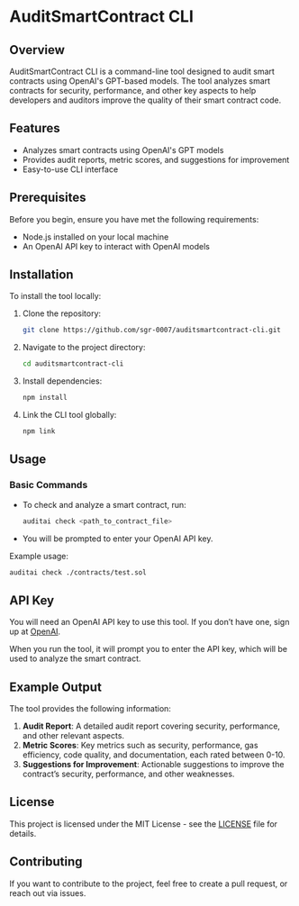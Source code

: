 
# AuditSmartContract CLI

## Overview

AuditSmartContract CLI is a command-line tool designed to audit smart contracts using OpenAI's GPT-based models. The tool analyzes smart contracts for security, performance, and other key aspects to help developers and auditors improve the quality of their smart contract code.

## Features

- Analyzes smart contracts using OpenAI's GPT models
- Provides audit reports, metric scores, and suggestions for improvement
- Easy-to-use CLI interface

## Prerequisites

Before you begin, ensure you have met the following requirements:

- Node.js installed on your local machine
- An OpenAI API key to interact with OpenAI models

## Installation

To install the tool locally:

1. Clone the repository:

    ```bash
    git clone https://github.com/sgr-0007/auditsmartcontract-cli.git
    ```

2. Navigate to the project directory:

    ```bash
    cd auditsmartcontract-cli
    ```

3. Install dependencies:

    ```bash
    npm install
    ```

4. Link the CLI tool globally:

    ```bash
    npm link
    ```

## Usage

### Basic Commands

- To check and analyze a smart contract, run:

    ```bash
    auditai check <path_to_contract_file>
    ```

- You will be prompted to enter your OpenAI API key.

Example usage:

```bash
auditai check ./contracts/test.sol
```

## API Key

You will need an OpenAI API key to use this tool. If you don’t have one, sign up at [OpenAI](https://beta.openai.com/signup/).

When you run the tool, it will prompt you to enter the API key, which will be used to analyze the smart contract.

## Example Output

The tool provides the following information:

1. **Audit Report**: A detailed audit report covering security, performance, and other relevant aspects.
2. **Metric Scores**: Key metrics such as security, performance, gas efficiency, code quality, and documentation, each rated between 0-10.
3. **Suggestions for Improvement**: Actionable suggestions to improve the contract’s security, performance, and other weaknesses.

## License

This project is licensed under the MIT License - see the [LICENSE](LICENSE) file for details.

## Contributing

If you want to contribute to the project, feel free to create a pull request, or reach out via issues.
